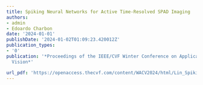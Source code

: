 ```yaml
---
title: Spiking Neural Networks for Active Time-Resolved SPAD Imaging
authors:
- admin
- Edoardo Charbon
date: '2024-01-01'
publishDate: '2024-01-02T01:09:23.420012Z'
publication_types:
- '0'
publication: '*Proceedings of the IEEE/CVF Winter Conference on Applications of Computer
  Vision*'

url_pdf: 'https://openaccess.thecvf.com/content/WACV2024/html/Lin_Spiking_Neural_Networks_for_Active_Time-Resolved_SPAD_Imaging_WACV_2024_paper.html'
---
```

